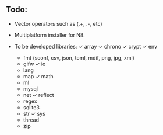 Todo:
---

- Vector operators such as (.+, .-, etc)
- Multiplatform installer for N8.

- To be developed libraries:
    ✓ array
    ✓ chrono
    ✓ crypt
    ✓ env
    * fmt (sconf, csv, json, toml, mdif, png, jpg, xml)
    * glfw
    ✓ io
    * lang
    * map
    ✓ math
    * ml
    * mysql
    * net
    ✓ reflect
    * regex
    * sqlite3
    * str
    ✓ sys
    * thread
    * zip

